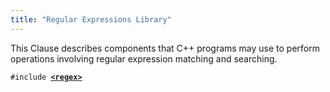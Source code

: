 ```yaml
---
title: "Regular Expressions Library"
---
```


This Clause describes components that C++ programs may use to perform operations
involving regular expression matching and searching.

`#include `[**`<regex>`**]()
